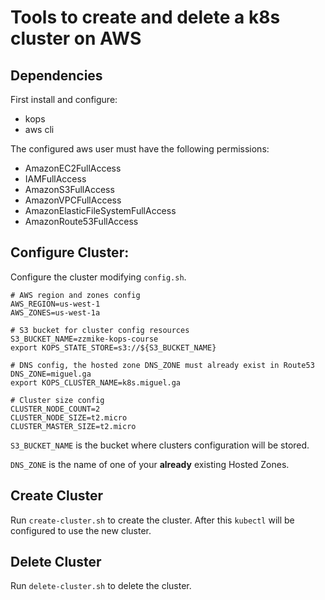 # Tools to create and delete a k8s cluster on AWS

## Dependencies

First install and configure:
 - kops
 - aws cli

 The configured aws user must have the following permissions:

- AmazonEC2FullAccess
- IAMFullAccess
- AmazonS3FullAccess
- AmazonVPCFullAccess
- AmazonElasticFileSystemFullAccess
- AmazonRoute53FullAccess

## Configure Cluster:
Configure the cluster modifying `config.sh`.

    # AWS region and zones config
    AWS_REGION=us-west-1
    AWS_ZONES=us-west-1a

    # S3 bucket for cluster config resources
    S3_BUCKET_NAME=zzmike-kops-course
    export KOPS_STATE_STORE=s3://${S3_BUCKET_NAME}

    # DNS config, the hosted zone DNS_ZONE must already exist in Route53
    DNS_ZONE=miguel.ga
    export KOPS_CLUSTER_NAME=k8s.miguel.ga

    # Cluster size config
    CLUSTER_NODE_COUNT=2
    CLUSTER_NODE_SIZE=t2.micro
    CLUSTER_MASTER_SIZE=t2.micro

`S3_BUCKET_NAME` is the bucket where clusters configuration will be stored.

`DNS_ZONE` is the name of one of your **already** existing Hosted Zones.

## Create Cluster

Run `create-cluster.sh` to create the cluster. After this `kubectl` will be configured to use the new cluster.

## Delete Cluster

Run `delete-cluster.sh` to delete the cluster.
